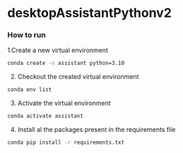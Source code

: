 # desktopAssistantPythonv2

### How to run

1.Create a new virtual environment
```bash
conda create -n assistant python=3.10
```

2. Checkout the created virtual environment
```bash
conda env list
```

3. Activate the virtual environment
```bash
conda activate assistant 
```

4. Install al the packages present in the requirements file
```bash
conda pip install -r requirements.txt
```